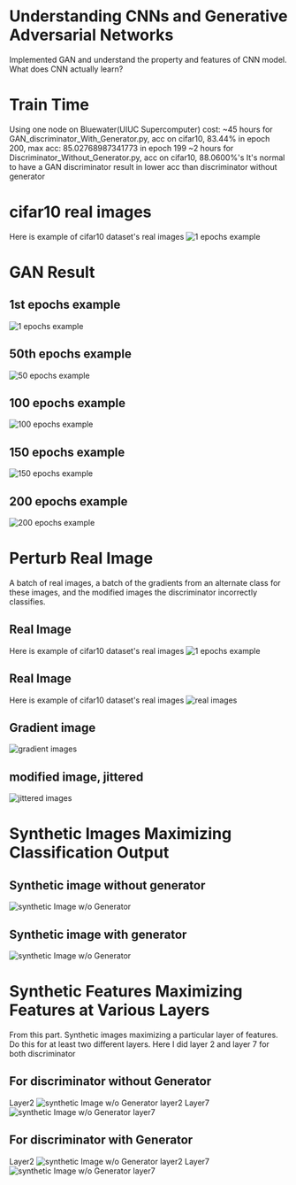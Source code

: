 # Understanding CNNs and Generative Adversarial Networks
Implemented GAN and understand the property and features of CNN model.
What does CNN actually learn?

# Train Time

Using one node on Bluewater(UIUC Supercomputer) cost:
~45 hours for GAN_discriminator_With_Generator.py, acc on cifar10, 83.44% in epoch 200, 
max acc: 85.02768987341773 in epoch 199
~2 hours for Discriminator_Without_Generator.py, acc on cifar10, 88.0600%'s
It's normal to have a GAN discriminator result in lower acc than discriminator without generator 

# cifar10 real images
Here is example of cifar10 dataset's real images
![1 epochs example](./real_images.png)


# GAN Result
## 1st epochs example
![1 epochs example](./GAN_Output_Exampel/000.png)
## 50th epochs example

![50 epochs example](./GAN_Output_Exampel/50.png)

## 100 epochs example
![100 epochs example](./GAN_Output_Exampel/100.png)

## 150 epochs example
![150 epochs example](./GAN_Output_Exampel/150.png)

## 200 epochs example
![200 epochs example](./GAN_Output_Exampel/199.png)
## 

# Perturb Real Image
A batch of real images, a batch of the gradients from an alternate class for these images, and the modified images the discriminator incorrectly classifies.

## Real Image
Here is example of cifar10 dataset's real images
![1 epochs example](./real_images.png)

## Real Image
Here is example of cifar10 dataset's real images
![real images](./visualization/real_images.png)

## Gradient image
![gradient images](./visualization/gradient_image.png)

## modified image, jittered
![jittered images](./visualization/jittered_images.png)

# Synthetic Images Maximizing Classification Output
## Synthetic image without generator
![synthetic Image w/o Generator](./visualization/max_class_no_G.png)

## Synthetic image with generator
![synthetic Image w/o Generator](./visualization/max_class_with_G.png)


# Synthetic Features Maximizing Features at Various Layers
From this part. Synthetic images maximizing a particular layer of features. Do this for at least two different layers.
Here I did layer 2 and layer 7 for both discriminator

## For discriminator without Generator
Layer2
![synthetic Image w/o Generator layer2](./visualization/max_features_without_G_Layer2.png)
Layer7
![synthetic Image w/o Generator layer7](./visualization/max_features_without_G_Layer7.png)

## For discriminator with Generator
Layer2
![synthetic Image w/o Generator layer2](./visualization/max_features_with_G_Layer2.png)
Layer7
![synthetic Image w/o Generator layer7](./visualization/max_features_with_G_Layer7.png)



